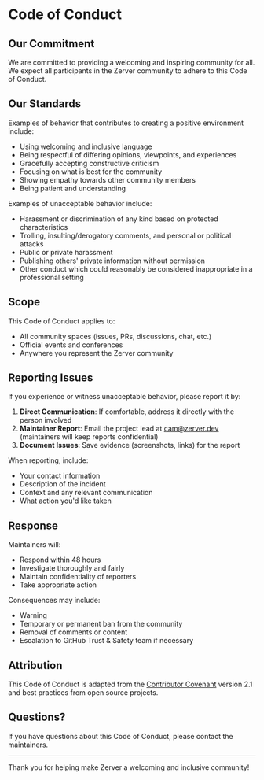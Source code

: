 # Code of Conduct

## Our Commitment

We are committed to providing a welcoming and inspiring community for all. We expect all participants in the Zerver community to adhere to this Code of Conduct.

## Our Standards

Examples of behavior that contributes to creating a positive environment include:

- Using welcoming and inclusive language
- Being respectful of differing opinions, viewpoints, and experiences
- Gracefully accepting constructive criticism
- Focusing on what is best for the community
- Showing empathy towards other community members
- Being patient and understanding

Examples of unacceptable behavior include:

- Harassment or discrimination of any kind based on protected characteristics
- Trolling, insulting/derogatory comments, and personal or political attacks
- Public or private harassment
- Publishing others' private information without permission
- Other conduct which could reasonably be considered inappropriate in a professional setting

## Scope

This Code of Conduct applies to:
- All community spaces (issues, PRs, discussions, chat, etc.)
- Official events and conferences
- Anywhere you represent the Zerver community

## Reporting Issues

If you experience or witness unacceptable behavior, please report it by:

1. **Direct Communication**: If comfortable, address it directly with the person involved
2. **Maintainer Report**: Email the project lead at cam@zerver.dev (maintainers will keep reports confidential)
3. **Document Issues**: Save evidence (screenshots, links) for the report

When reporting, include:
- Your contact information
- Description of the incident
- Context and any relevant communication
- What action you'd like taken

## Response

Maintainers will:
- Respond within 48 hours
- Investigate thoroughly and fairly
- Maintain confidentiality of reporters
- Take appropriate action

Consequences may include:
- Warning
- Temporary or permanent ban from the community
- Removal of comments or content
- Escalation to GitHub Trust & Safety team if necessary

## Attribution

This Code of Conduct is adapted from the [Contributor Covenant](https://www.contributor-covenant.org) version 2.1 and best practices from open source projects.

## Questions?

If you have questions about this Code of Conduct, please contact the maintainers.

---

Thank you for helping make Zerver a welcoming and inclusive community!
